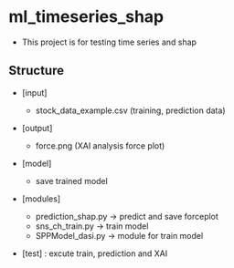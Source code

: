 # ml_timeseries_shap
- This project is for testing time series and shap
## Structure
- [input]
  - stock_data_example.csv (training, prediction data)
  
- [output]
  - force.png (XAI analysis force plot)
  
- [model] 
  - save trained model

- [modules]
  - prediction_shap.py -> predict and save forceplot 
  - sns_ch_train.py -> train model
  - SPPModel_dasi.py -> module for train model

- [test] : excute train, prediction and XAI